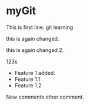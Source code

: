 # myGit
This is first line.
git learning

this is again changed.

this is again changed 2.


123s


- Feature 1 added.
- Feature 1.1
- Feature 1.2 

New comments
other comment.